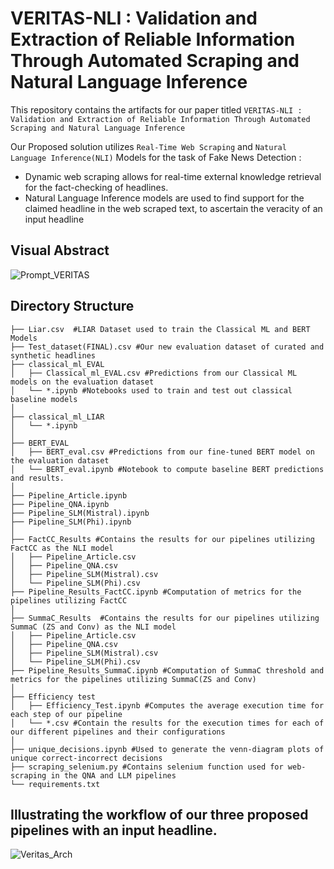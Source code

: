 # VERITAS-NLI : Validation and Extraction of Reliable Information Through Automated Scraping and Natural Language Inference
This repository contains the artifacts for our paper titled `VERITAS-NLI : Validation and Extraction of Reliable Information Through Automated Scraping and Natural Language Inference` 

Our Proposed solution utilizes `Real-Time Web Scraping` and `Natural Language Inference(NLI)` Models for the task of Fake News Detection :
- Dynamic web scraping allows for real-time external knowledge retrieval for the fact-checking of headlines.
- Natural Language Inference models are used to find support for the claimed headline in the web scraped text, to ascertain the veracity of an input headline

## Visual Abstract

![Prompt_VERITAS](https://github.com/user-attachments/assets/cabd9d42-3d05-4235-86ab-864f332f93e9)

## Directory Structure

```.
├── Liar.csv  #LIAR Dataset used to train the Classical ML and BERT Models
├── Test_dataset(FINAL).csv #Our new evaluation dataset of curated and synthetic headlines
├── classical_ml_EVAL
│   ├── Classical_ml_EVAL.csv #Predictions from our Classical ML models on the evaluation dataset
│   └── *.ipynb #Notebooks used to train and test out classical baseline models
│ 
├── classical_ml_LIAR
│   └── *.ipynb
│
├── BERT_EVAL
│   ├── BERT_eval.csv #Predictions from our fine-tuned BERT model on the evaluation dataset
│   └── BERT_eval.ipynb #Notebook to compute baseline BERT predictions and results.
│ 
├── Pipeline_Article.ipynb
├── Pipeline_QNA.ipynb
├── Pipeline_SLM(Mistral).ipynb
├── Pipeline_SLM(Phi).ipynb
│ 
├── FactCC_Results #Contains the results for our pipelines utilizing FactCC as the NLI model
│   ├── Pipeline_Article.csv
│   ├── Pipeline_QNA.csv
│   ├── Pipeline_SLM(Mistral).csv
│   └── Pipeline_SLM(Phi).csv
├── Pipeline_Results_FactCC.ipynb #Computation of metrics for the pipelines utilizing FactCC
│ 
├── SummaC_Results  #Contains the results for our pipelines utilizing SummaC (ZS and Conv) as the NLI model
│   ├── Pipeline_Article.csv
│   ├── Pipeline_QNA.csv
│   ├── Pipeline_SLM(Mistral).csv
│   └── Pipeline_SLM(Phi).csv
├── Pipeline_Results_SummaC.ipynb #Computation of SummaC threshold and metrics for the pipelines utilizing SummaC(ZS and Conv)
│ 
├── Efficiency test
│   ├── Efficiency_Test.ipynb #Computes the average execution time for each step of our pipeline
│   └── *.csv #Contain the results for the execution times for each of our different pipelines and their configurations
│
├── unique_decisions.ipynb #Used to generate the venn-diagram plots of unique correct-incorrect decisions
├── scraping_selenium.py #Contains selenium function used for web-scraping in the QNA and LLM pipelines
└── requirements.txt
```

## Illustrating the workflow of our three proposed pipelines with an input headline.

![Veritas_Arch](https://github.com/user-attachments/assets/bc295153-862a-416f-b6e4-fd6cad471c72)


